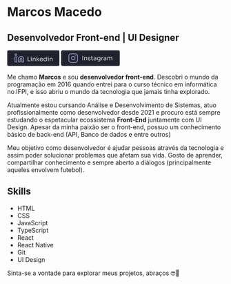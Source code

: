 # Marcos Macedo
## Desenvolvedor Front-end | UI Designer

[![Linkedin Badge](https://raw.githubusercontent.com/marcosmacedoo/marcosmacedoo/main/assets/link-linkedin.png)](https://www.linkedin.com/in/marcos-macedoo/) 
[![Instagram Badge](https://raw.githubusercontent.com/marcosmacedoo/marcosmacedoo/main/assets/link-instagram.png)](https://www.instagram.com/_marcosmacedoo/)

<p>Me chamo <strong>Marcos</strong> e sou <strong>desenvolvedor front-end</strong>. Descobri o mundo da programação em 2016 quando entrei para o curso técnico em informática no IFPI, e isso abriu o mundo da tecnologia que jamais tinha explorado.</p>

<p>Atualmente estou cursando Análise e Desenvolvimento de Sistemas, atuo profissionalmente como desenvolvedor desde 2021 e procuro está sempre estudando o espetacular ecossistema <strong>Front-End</strong> juntamente com UI Design. Apesar da minha paixão ser o front-end, possuo um conhecimento básico de back-end (API, Banco de dados e entre outros)</p>

<p>Meu objetivo como desenvolvedor é ajudar pessoas através da tecnologia e assim poder solucionar problemas que afetam sua vida. Gosto de aprender, compartilhar conhecimento e sempre aberto a diálogos (principalmente aqueles envolvem futebol).</p>

## Skills

- HTML
- CSS
- JavaScript
- TypeScript
- React
- React Native
- Git
- UI Design

Sinta-se a vontade para explorar meus projetos, abraços 🤓🤘

